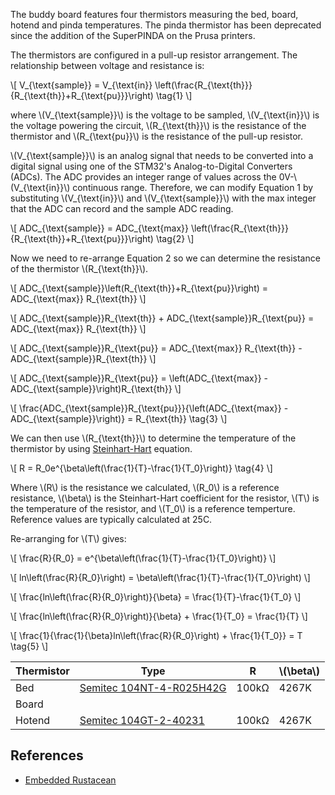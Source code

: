 The buddy board features four thermistors measuring the bed, board, hotend and pinda temperatures. The pinda thermistor has been deprecated since the addition of the SuperPINDA on the Prusa printers.

The thermistors are configured in a pull-up resistor arrangement. The relationship between voltage and resistance is:

\\[
  V_{\text{sample}} = V_{\text{in}} \left(\frac{R_{\text{th}}}{R_{\text{th}}+R_{\text{pu}}}\right)
  \tag{1}
\\]

where \\(V_{\text{sample}}\\) is the voltage to be sampled, \\(V_{\text{in}}\\) is the voltage powering the circuit, \\(R_{\text{th}}\\) is the resistance of the thermistor and \\(R_{\text{pu}}\\) is the resistance of the pull-up resistor.

\\(V_{\text{sample}}\\) is an analog signal that needs to be converted into a digital signal using one of the STM32's Analog-to-Digital Converters (ADCs). The ADC provides an integer range of values across the 0V-\\(V_{\text{in}}\\) continuous range. Therefore, we can modify Equation 1 by substituting \\(V_{\text{in}}\\) and \\(V_{\text{sample}}\\) with the max integer that the ADC can record and the sample ADC reading.

\\[
 ADC_{\text{sample}} = ADC_{\text{max}} \left(\frac{R_{\text{th}}}{R_{\text{th}}+R_{\text{pu}}}\right)
\tag{2}
\\]

Now we need to re-arrange Equation 2 so we can determine the resistance of the thermistor \\(R_{\text{th}}\\).

\\[
ADC_{\text{sample}}\left(R_{\text{th}}+R_{\text{pu}}\right) = ADC_{\text{max}} R_{\text{th}}
\\]

\\[
ADC_{\text{sample}}R_{\text{th}} + ADC_{\text{sample}}R_{\text{pu}} = ADC_{\text{max}} R_{\text{th}}
\\]


\\[
ADC_{\text{sample}}R_{\text{pu}} = ADC_{\text{max}} R_{\text{th}} - ADC_{\text{sample}}R_{\text{th}}
\\]

\\[
ADC_{\text{sample}}R_{\text{pu}} = \left(ADC_{\text{max}} - ADC_{\text{sample}}\right)R_{\text{th}}
\\]

\\[
\frac{ADC_{\text{sample}}R_{\text{pu}}}{\left(ADC_{\text{max}} - ADC_{\text{sample}}\right)} = R_{\text{th}}
\tag{3}
\\]

We can then use \\(R_{\text{th}}\\) to determine the temperature of the thermistor by using [Steinhart-Hart](https://en.wikipedia.org/wiki/Steinhart%E2%80%93Hart_equation) equation.

\\[
R = R_0e^{\beta\left(\frac{1}{T}-\frac{1}{T_0}\right)}
\tag{4}
\\]

Where \\(R\\) is the resistance we calculated, \\(R_0\\) is a reference resistance, \\(\beta\\) is the Steinhart-Hart coefficient for the resistor, \\(T\\) is the temperature of the resistor, and \\(T_0\\) is a reference temperture. Reference values are typically calculated at 25C.

Re-arranging for \\(T\\) gives:

\\[
\frac{R}{R_0} = e^{\beta\left(\frac{1}{T}-\frac{1}{T_0}\right)}
\\]

\\[
ln\left(\frac{R}{R_0}\right) = \beta\left(\frac{1}{T}-\frac{1}{T_0}\right)
\\]

\\[
\frac{ln\left(\frac{R}{R_0}\right)}{\beta} = \frac{1}{T}-\frac{1}{T_0}
\\]

\\[
\frac{ln\left(\frac{R}{R_0}\right)}{\beta} + \frac{1}{T_0} = \frac{1}{T}
\\]

\\[
\frac{1}{\frac{1}{\beta}ln\left(\frac{R}{R_0}\right) + \frac{1}{T_0}} = T
\tag{5}
\\]

| Thermistor | Type | R | \\(\beta\\) |
| --- | --- | --- | --- |
| Bed | [Semitec 104NT-4-R025H42G](https://atcsemitec.co.uk/wp-content/uploads/2019/01/Semitec-NT-4-Glass-NTC-Thermistor.pdf) | 100kΩ | 4267K |
| Board | | | |
| Hotend | [Semitec 104GT-2-40231](https://download.lulzbot.com/retail_parts/Completed_Parts/100k_Semitec_NTC_Thermistor_235mm_KT-CP0110/GT-2-glass-thermistors.pdf) | 100kΩ  | 4267K |


## References

- [Embedded Rustacean](https://blog.theembeddedrustacean.com/embedded-rust-embassy-analog-sensing-with-adcs)
